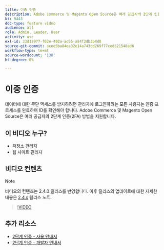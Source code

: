 ```yaml
---
title: 이중 인증
description: Adobe Commerce 및 Magento Open Source은 여러 공급자의 2단계 인증(2FA) 방법을 지원합니다. 스토어 관리자를 보호하는 데 2단계 인증 기능이 어떻게 도움이 되는지 알아봅니다.
kt: 9443
doc-type: feature video
audience: all
role: Admin, Leader, User
activity: use
exl-id: 33d17977-f02e-492a-ac95-a84f2db3b4d0
source-git-commit: acee5ba84ea32e14a743cd269f77ced821548ad6
workflow-type: tm+mt
source-wordcount: '130'
ht-degree: 0%

---
```


# 이중 인증

데이터에 대한 무단 액세스를 방지하려면 관리자에 로그인하려는 모든 사용자는 인증 프로세스를 완료하여 ID를 확인해야 합니다. Adobe Commerce 및 Magento Open Source은 여러 공급자의 2단계 인증(2FA) 방법을 지원합니다.

## 이 비디오 누구?

- 저장소 관리자
- 웹 사이트 관리자

## 비디오 컨텐츠

>[!NOTE]
>
>비디오의 컨텐츠는 2.4.0 릴리스를 반영합니다. 이후 릴리스의 업데이트에 대한 자세한 내용은 [2.4.x](https://devdocs.magento.com/guides/v2.4/release-notes/bk-release-notes.html) 릴리스 노트.

>[!VIDEO](https://video.tv.adobe.com/v/339104?quality=12&learn=on)

## 추가 리소스

- [2단계 인증 - 사용 안내서](https://docs.magento.com/user-guide/stores/security-two-factor-authentication.html)
- [2단계 인증 - 개발자 안내서](https://devdocs.magento.com/guides/v2.4/security/two-factor-authentication.html)
